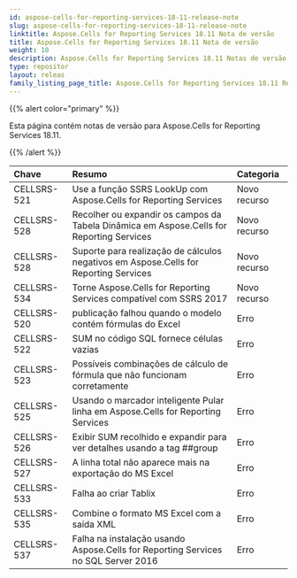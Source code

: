 ```yaml
---
id: aspose-cells-for-reporting-services-18-11-release-note
slug: aspose-cells-for-reporting-services-18-11-release-note
linktitle: Aspose.Cells for Reporting Services 18.11 Nota de versão
title: Aspose.Cells for Reporting Services 18.11 Nota de versão
weight: 10
description: Aspose.Cells for Reporting Services 18.11 Notas de versão – as últimas atualizações e correções
type: repositor
layout: releas
family_listing_page_title: Aspose.Cells for Reporting Services 18.11 Release Note
---
```

{{% alert color="primary" %}} 

Esta página contém notas de versão para Aspose.Cells for Reporting Services 18.11.

{{% /alert %}} 

|**Chave**|**Resumo**|**Categoria**|
| :- | :- | :- |
|CELLSRS-521|Use a função SSRS LookUp com Aspose.Cells for Reporting Services|Novo recurso|
|CELLSRS-528|Recolher ou expandir os campos da Tabela Dinâmica em Aspose.Cells for Reporting Services|Novo recurso|
|CELLSRS-528|Suporte para realização de cálculos negativos em Aspose.Cells for Reporting Services|Novo recurso|
|CELLSRS-534|Torne Aspose.Cells for Reporting Services compatível com SSRS 2017|Novo recurso|
|CELLSRS-520|publicação falhou quando o modelo contém fórmulas do Excel|Erro|
|CELLSRS-522|SUM no código SQL fornece células vazias|Erro|
|CELLSRS-523|Possíveis combinações de cálculo de fórmula que não funcionam corretamente|Erro|
|CELLSRS-525|Usando o marcador inteligente Pular linha em Aspose.Cells for Reporting Services|Erro|
|CELLSRS-526|Exibir SUM recolhido e expandir para ver detalhes usando a tag ##group|Erro|
|CELLSRS-527|A linha total não aparece mais na exportação do MS Excel|Erro|
|CELLSRS-533|Falha ao criar Tablix|Erro|
|CELLSRS-535|Combine o formato MS Excel com a saída XML|Erro|
|CELLSRS-537|Falha na instalação usando Aspose.Cells for Reporting Services no SQL Server 2016|Erro|

